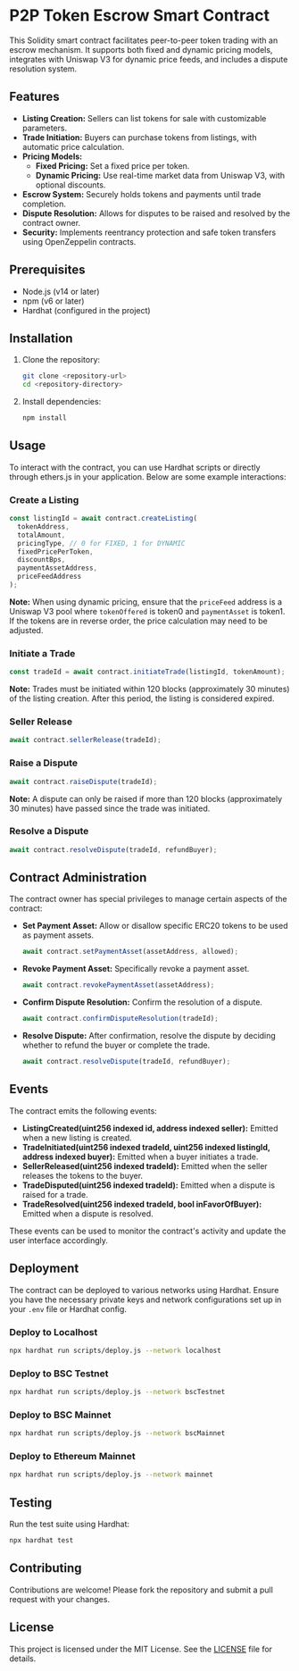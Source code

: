 # P2P Token Escrow Smart Contract

This Solidity smart contract facilitates peer-to-peer token trading with an escrow mechanism. It supports both fixed and dynamic pricing models, integrates with Uniswap V3 for dynamic price feeds, and includes a dispute resolution system.

## Features

- **Listing Creation:** Sellers can list tokens for sale with customizable parameters.
- **Trade Initiation:** Buyers can purchase tokens from listings, with automatic price calculation.
- **Pricing Models:**
  - **Fixed Pricing:** Set a fixed price per token.
  - **Dynamic Pricing:** Use real-time market data from Uniswap V3, with optional discounts.
- **Escrow System:** Securely holds tokens and payments until trade completion.
- **Dispute Resolution:** Allows for disputes to be raised and resolved by the contract owner.
- **Security:** Implements reentrancy protection and safe token transfers using OpenZeppelin contracts.

## Prerequisites

- Node.js (v14 or later)
- npm (v6 or later)
- Hardhat (configured in the project)

## Installation

1. Clone the repository:
   ```bash
   git clone <repository-url>
   cd <repository-directory>
   ```

2. Install dependencies:
   ```bash
   npm install
   ```

## Usage

To interact with the contract, you can use Hardhat scripts or directly through ethers.js in your application. Below are some example interactions:

### Create a Listing

```javascript
const listingId = await contract.createListing(
  tokenAddress,
  totalAmount,
  pricingType, // 0 for FIXED, 1 for DYNAMIC
  fixedPricePerToken,
  discountBps,
  paymentAssetAddress,
  priceFeedAddress
);
```

**Note:** When using dynamic pricing, ensure that the `priceFeed` address is a Uniswap V3 pool where `tokenOffered` is token0 and `paymentAsset` is token1. If the tokens are in reverse order, the price calculation may need to be adjusted.

### Initiate a Trade

```javascript
const tradeId = await contract.initiateTrade(listingId, tokenAmount);
```

**Note:** Trades must be initiated within 120 blocks (approximately 30 minutes) of the listing creation. After this period, the listing is considered expired.

### Seller Release

```javascript
await contract.sellerRelease(tradeId);
```

### Raise a Dispute

```javascript
await contract.raiseDispute(tradeId);
```

**Note:** A dispute can only be raised if more than 120 blocks (approximately 30 minutes) have passed since the trade was initiated.

### Resolve a Dispute

```javascript
await contract.resolveDispute(tradeId, refundBuyer);
```

## Contract Administration

The contract owner has special privileges to manage certain aspects of the contract:

- **Set Payment Asset:** Allow or disallow specific ERC20 tokens to be used as payment assets.
  ```javascript
  await contract.setPaymentAsset(assetAddress, allowed);
  ```

- **Revoke Payment Asset:** Specifically revoke a payment asset.
  ```javascript
  await contract.revokePaymentAsset(assetAddress);
  ```

- **Confirm Dispute Resolution:** Confirm the resolution of a dispute.
  ```javascript
  await contract.confirmDisputeResolution(tradeId);
  ```

- **Resolve Dispute:** After confirmation, resolve the dispute by deciding whether to refund the buyer or complete the trade.
  ```javascript
  await contract.resolveDispute(tradeId, refundBuyer);
  ```

## Events

The contract emits the following events:

- **ListingCreated(uint256 indexed id, address indexed seller):** Emitted when a new listing is created.
- **TradeInitiated(uint256 indexed tradeId, uint256 indexed listingId, address indexed buyer):** Emitted when a buyer initiates a trade.
- **SellerReleased(uint256 indexed tradeId):** Emitted when the seller releases the tokens to the buyer.
- **TradeDisputed(uint256 indexed tradeId):** Emitted when a dispute is raised for a trade.
- **TradeResolved(uint256 indexed tradeId, bool inFavorOfBuyer):** Emitted when a dispute is resolved.

These events can be used to monitor the contract's activity and update the user interface accordingly.

## Deployment

The contract can be deployed to various networks using Hardhat. Ensure you have the necessary private keys and network configurations set up in your `.env` file or Hardhat config.

### Deploy to Localhost

```bash
npx hardhat run scripts/deploy.js --network localhost
```

### Deploy to BSC Testnet

```bash
npx hardhat run scripts/deploy.js --network bscTestnet
```

### Deploy to BSC Mainnet

```bash
npx hardhat run scripts/deploy.js --network bscMainnet
```

### Deploy to Ethereum Mainnet

```bash
npx hardhat run scripts/deploy.js --network mainnet
```

## Testing

Run the test suite using Hardhat:

```bash
npx hardhat test
```

## Contributing

Contributions are welcome! Please fork the repository and submit a pull request with your changes.

## License

This project is licensed under the MIT License. See the [LICENSE](LICENSE) file for details.